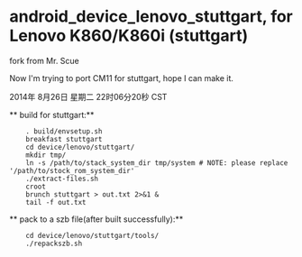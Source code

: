 android_device_lenovo_stuttgart, for Lenovo K860/K860i (stuttgart)
====

fork from Mr. Scue

Now I'm trying to port CM11 for stuttgart, hope I can make it.


2014年 8月26日 星期二 22时06分20秒 CST






** build for stuttgart:**

        . build/envsetup.sh
        breakfast stuttgart
        cd device/lenovo/stuttgart/
        mkdir tmp/
        ln -s /path/to/stack_system_dir tmp/system # NOTE: please replace '/path/to/stock_rom_system_dir'
        ./extract-files.sh
        croot
        brunch stuttgart > out.txt 2>&1 &
        tail -f out.txt

** pack to a szb file(after built successfully):**

        cd device/lenovo/stuttgart/tools/
        ./repackszb.sh


